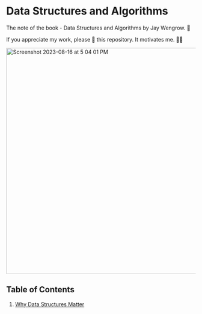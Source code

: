 # Data Structures and Algorithms
The note of the book - Data Structures and Algorithms by Jay Wengrow. 📖

If you appreciate my work, please 🌟 this repository. It motivates me. 🚀🚀

<img width="600" alt="Screenshot 2023-08-16 at 5 04 01 PM" src="https://github.com/viboloveyou12/Data-Structures-and-Algorithms-Note/assets/29854567/68400068-d4a7-45a3-afdb-ccddef3594f1">

## Table of Contents
1.  [Why Data Structures Matter](src/why-data-structures-matter.md)
